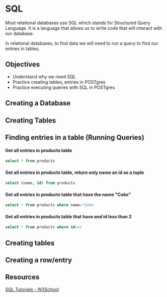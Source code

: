 # SQL

Most relational databases use SQL which stands for Structured Query Language. It is a language that allows us to write code that will interact with our database.

In relational databases, to find data we will need to run a *query* to find our entries in tables.

## Objectives

- Understand why we need SQL
- Practice creating tables, entries in POSTgres
- Practice executing queries with SQL in POSTgres


## Creating a Database
## Creating Tables


## Finding entries in a table (Running Queries)

#### Get all entries in products table
```sql
select * from products
```

#### Get all entries in products table, return only name an id as a tuple

``` sql
select (name, id) from products
```

#### Get all entries in products table that have the name "Coke"

```sql
select * from products where name='Coke'
```

#### Get all entries in products table that have and id less than 2
```sql
select * from products where id<=2
```

## Creating tables

## Creating a row/entry



## Resources

[SQL Tutorials - W3School](https://www.w3schools.com/sql/)


